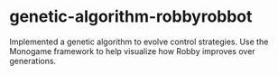 # genetic-algorithm-robbyrobbot
Implemented a genetic algorithm to evolve control strategies. Use the Monogame framework to help visualize how Robby improves over generations.
